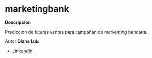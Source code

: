 # marketingbank

**Descripción**

Prediccion de futuras ventas para campañan de markenting bancaria.

Autor
**Diana Luis**

* [LinkendIn](https://www.linkedin.com/in/diana-luis-253014257/)

